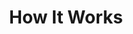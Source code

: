 ---
title: "How It Works"
layout: "how-it-works"
draft: false

how_it_works_video:
  enable: true
  subtitle: 
  title: "How it works"
  description: "International pet relocation made easy. <br> Here's how:"
  video_url: "https://player.vimeo.com/video/728440519?h=e63e7e7db9"
  video_thumbnail: "images/video-popup.jpg"


# how_it_works
how_it_works:   
  enable: true
  block:
  - subtitle: "Who are we?"
    title: "Nice to meet you! &#128075;"
    description: "We are Pets to Home, a company dedicated to the international transport of pets to and from Costa Rica, we provide all the necessary services to make your pet's trip pleasant, safe, and stress-free."
    image: "images/good_doggy.png"

  - subtitle: "What we do"
    title: "We can lend you a helping paw! &#128062;"
    description: "On the one hand, our staff consists of logistics experts trained in the international standards of air transport of pets, and on the other, of veterinary doctors dedicated to their profession. This blend allows us to offer the quality service your pet deserves."
    image: "images/day67-dog.png"

  - subtitle: "What we value" 
    title: "The meaning of &#128150;"
    description: "In Pets to Home, we love what we do and because we also have pets, we completely understand that they become a family member. This is why our goal is to ensure your pet's safest and most reliable transport to and from Costa Rica."
    image: "images/friends.png"

---